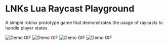 # LNKs Lua Raycast Playground
 A simple roblox prototype game that demonstrates the usage of raycasts to handle player states.

<img src="https://gyazo.com/032ca0a1a9cd089764ceced1f78ae8fd.gif" alt="Demo GIF"/>

<img src="https://gyazo.com/6121e97298689624ddabd54f9f5651d9.gif" alt="Demo GIF"/>

<img src="https://gyazo.com/563f83bd71a177f78b2c5c1435a28086.gif" alt="Demo GIF"/>

<img src="https://gyazo.com/09c6c5734df44a5c99fa3124265ddf96.gif" alt="Demo GIF"/>
